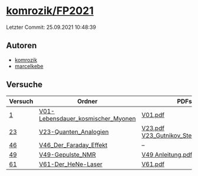 # [komrozik/FP2021](https://github.com/komrozik/FP2021)

Letzter Commit: 25.09.2021 10:48:39

## Autoren
- [komrozik](https://github.com/komrozik)
- [marcelkebe](https://github.com/marcelkebe)

## Versuche

|       Versuch        |                                                      Ordner                                                       |                                                                                                                                                      PDFs                                                                                                                                                       |
|----------------------|-------------------------------------------------------------------------------------------------------------------|-----------------------------------------------------------------------------------------------------------------------------------------------------------------------------------------------------------------------------------------------------------------------------------------------------------------|
|[1](../../versuch/1)  |[V01-Lebensdauer_kosmischer_Myonen](https://github.com/komrozik/FP2021/tree/main/V01-Lebensdauer_kosmischer_Myonen)|[V01.pdf](https://docs.google.com/viewer?url=https://raw.githubusercontent.com/komrozik/FP2021/main/V01-Lebensdauer_kosmischer_Myonen/V01.pdf)                                                                                                                                                                   |
|[23](../../versuch/23)|[V23-Quanten_Analogien](https://github.com/komrozik/FP2021/tree/main/V23-Quanten_Analogien)                        |[V23.pdf](https://docs.google.com/viewer?url=https://raw.githubusercontent.com/komrozik/FP2021/main/V23-Quanten_Analogien/V23.pdf)<br/>[V23_Gutnikov_Sternemann.pdf](https://docs.google.com/viewer?url=https://raw.githubusercontent.com/komrozik/FP2021/main/V23-Quanten_Analogien/V23_Gutnikov_Sternemann.pdf)|
|[46](../../versuch/46)|[V46_Der_Faraday_Effekt](https://github.com/komrozik/FP2021/tree/main/V46_Der_Faraday_Effekt)                      |–                                                                                                                                                                                                                                                                                                                |
|[49](../../versuch/49)|[V49-Gepulste_NMR](https://github.com/komrozik/FP2021/tree/main/V49-Gepulste_NMR)                                  |[V49 Anleitung.pdf](https://docs.google.com/viewer?url=https://raw.githubusercontent.com/komrozik/FP2021/main/V49-Gepulste_NMR/V49%20Anleitung.pdf)                                                                                                                                                              |
|[61](../../versuch/61)|[V61-Der_HeNe-Laser](https://github.com/komrozik/FP2021/tree/main/V61-Der_HeNe-Laser)                              |[V61.pdf](https://docs.google.com/viewer?url=https://raw.githubusercontent.com/komrozik/FP2021/main/V61-Der_HeNe-Laser/V61.pdf)                                                                                                                                                                                  |
